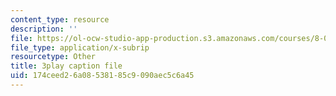 ```yaml
---
content_type: resource
description: ''
file: https://ol-ocw-studio-app-production.s3.amazonaws.com/courses/8-04-quantum-physics-i-spring-2016/174ceed26a08538185c9090aec5c6a45_EdXaUfRynx8.srt
file_type: application/x-subrip
resourcetype: Other
title: 3play caption file
uid: 174ceed2-6a08-5381-85c9-090aec5c6a45
---
```

